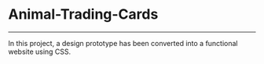 # Animal-Trading-Cards  
---  
In this project, a design prototype has been converted into a functional website using CSS.  

